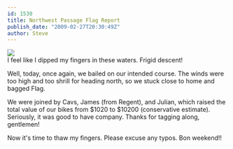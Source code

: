 ```yaml
---
id: 1530
title: Northwest Passage Flag Report
publish_date: "2009-02-27T20:30:49Z"
author: Steve
---
```

![](http://www.flagstafffrenzy.org/wp-content/uploads/2009/02/nuclearicebreaker.jpg)  
I feel like I dipped my fingers in these waters. Frigid descent!

Well, today, once again, we bailed on our intended course. The winds were too high and too shrill for heading north, so we stuck close to home and bagged Flag.

We were joined by Cavs, James (from Regent), and Julian, which raised the total value of our bikes from $1020 to $10200 (conservative estimate). Seriously, it was good to have company. Thanks for tagging along, gentlemen!

Now it's time to thaw my fingers. Please excuse any typos. Bon weekend!!

